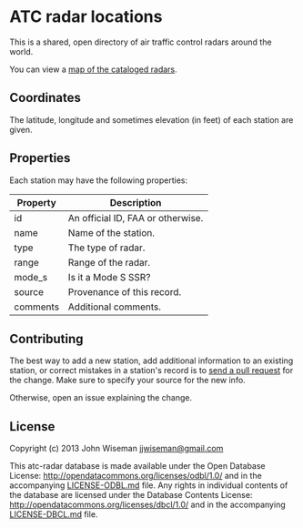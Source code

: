 ATC radar locations
======================

This is a shared, open directory of air traffic control radars around
the world.

You can view a [map of the cataloged radars](http://open-air-data.github.io/atc-radar/).


Coordinates
-----------

The latitude, longitude and sometimes elevation (in feet) of each
station are given.


Properties
----------

Each station may have the following properties:

|Property |Description                             |
|---------|----------------------------------------|
|id       |An official ID, FAA or otherwise.       |
|name     |Name of the station.                    |
|type     |The type of radar.                      |
|range    |Range of the radar.                     |
|mode_s   |Is it a Mode S SSR?                     |
|source   |Provenance of this record.              |
|comments |Additional comments.                    |


Contributing
------------

The best way to add a new station, add additional information to an
existing station, or correct mistakes in a station's record is to
[send a pull
request](https://help.github.com/articles/using-pull-requests) for the
change.  Make sure to specify your source for the new info.

Otherwise, open an issue explaining the change.


License
-------
Copyright (c) 2013 John Wiseman jjwiseman@gmail.com

This atc-radar database is made available under the Open Database
License: http://opendatacommons.org/licenses/odbl/1.0/ and in the
accompanying [LICENSE-ODBL.md](LICENSE-ODBL.md) file. Any rights in
individual contents of the database are licensed under the Database
Contents License: http://opendatacommons.org/licenses/dbcl/1.0/ and in
the accompanying [LICENSE-DBCL.md](LICENSE-DBCL.md) file.
